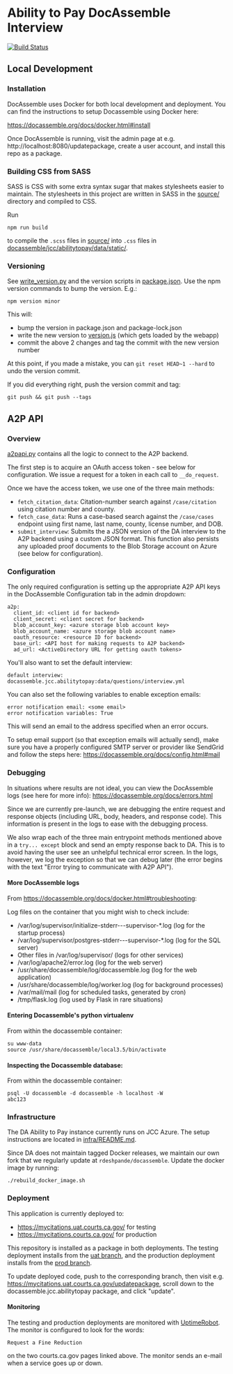 # Ability to Pay DocAssemble Interview

[![Build Status](https://travis-ci.com/JudicialCouncilOfCalifornia/docassemble.jcc.abilitytopay.svg?branch=master)](https://travis-ci.com/JudicialCouncilOfCalifornia/docassemble.jcc.abilitytopay)

## Local Development

### Installation

DocAssemble uses Docker for both local development and deployment. You can find the instructions to setup Docassemble using Docker here:

https://docassemble.org/docs/docker.html#install

Once DocAssemble is running, visit the admin page at e.g. http://localhost:8080/updatepackage, create a user account, and install this repo as a package.

### Building CSS from SASS

SASS is CSS with some extra syntax sugar that makes stylesheets easier to maintain. The stylesheets in this project are written in SASS in the [source/](source/) directory and compiled to CSS.

Run

    npm run build

to compile the `.scss` files in [source/](source/) into `.css` files in [docassemble/jcc/abilitytopay/data/static/](docassemble/jcc/abilitytopay/data/static/).

### Versioning

See [write_version.py](write_version.py) and the version scripts in [package.json](package.json). Use the npm version commands to bump the version. E.g.:

```
npm version minor
```

This will:
- bump the version in package.json and package-lock.json
- write the new version to [version.js](docassemble/jcc/abilitytopay/data/static/version.js) (which gets loaded by the webapp)
- commit the above 2 changes and tag the commit with the new version number

At this point, if you made a mistake, you can `git reset HEAD~1 --hard` to undo the version commit.

If you did everything right, push the version commit and tag:

```
git push && git push --tags
```

## A2P API

### Overview

[a2papi.py](docassemble/jcc/abilitytopay/a2papi.py) contains all the logic to connect to the A2P backend. 

The first step is to acquire an OAuth access token - see below for configuration. We issue a request for a token in each call to `__do_request`.

Once we have the access token, we use one of the three main methods: 

* `fetch_citation_data`: Citation-number search against `/case/citation` using citation number and county.
* `fetch_case_data`: Runs a case-based search against the `/case/cases` endpoint using first name, last name, county, license number, and DOB.
* `submit_interview`: Submits the a JSON version of the DA interview to the A2P backend using a custom JSON format. This function also persists any uploaded proof documents to the Blob Storage account on Azure (see below for configuration).

### Configuration

The only required configuration is setting up the appropriate A2P API keys in the DocAssemble Configuration tab in the admin dropdown:

    a2p:
      client_id: <client id for backend>
      client_secret: <client secret for backend>
      blob_account_key: <azure storage blob account key>
      blob_account_name: <azure storage blob account name>
      oauth_resource: <resource ID for backend>
      base_url: <API host for making requests to A2P backend>
      ad_url: <ActiveDirectory URL for getting oauth tokens>

You'll also want to set the default interview:

    default interview: docassemble.jcc.abilitytopay:data/questions/interview.yml

You can also set the following variables to enable exception emails:

    error notification email: <some email>
    error notification variables: True

This will send an email to the address specified when an error occurs.

To setup email support (so that exception emails will actually send), make sure you have a properly configured SMTP server or provider like SendGrid and follow the steps here: https://docassemble.org/docs/config.html#mail

### Debugging

In situations where results are not ideal, you can view the DocAssemble logs (see here for more info): https://docassemble.org/docs/errors.html

Since we are currently pre-launch, we are debugging the entire request and response objects (including URL, body, headers, and response code). This information is present in the logs to ease with the debugging process.

We also wrap each of the three main entrypoint methods mentioned above in a `try... except` block and send an empty response back to DA. This is to avoid having the user see an unhelpful technical error screen. In the logs, however, we log the exception so that we can debug later (the error begins with the text "Error trying to communicate with A2P API").

#### More DocAssemble logs

From https://docassemble.org/docs/docker.html#troubleshooting:

Log files on the container that you might wish to check include:

- /var/log/supervisor/initialize-stderr---supervisor-*.log (log for the startup process)
- /var/log/supervisor/postgres-stderr---supervisor-*.log (log for the SQL server)
- Other files in /var/log/supervisor/ (logs for other services)
- /var/log/apache2/error.log (log for the web server)
- /usr/share/docassemble/log/docassemble.log (log for the web application)
- /usr/share/docassemble/log/worker.log (log for background processes)
- /var/mail/mail (log for scheduled tasks, generated by cron)
- /tmp/flask.log (log used by Flask in rare situations)

#### Entering Docassemble's python virtualenv

From within the docassemble container:

```
su www-data
source /usr/share/docassemble/local3.5/bin/activate
```

#### Inspecting the Docassemble database:

From within the docassemble container:

```
psql -U docassemble -d docassemble -h localhost -W
abc123
```

### Infrastructure

The DA Ability to Pay instance currently runs on JCC Azure. The setup instructions are located in [infra/README.md](infra/README.md).

Since DA does not maintain tagged Docker releases, we maintain our own fork that we regularly update at `rdeshpande/docassemble`. Update the docker image by running:

    ./rebuild_docker_image.sh

### Deployment

This application is currently deployed to:
- https://mycitations.uat.courts.ca.gov/ for testing
- https://mycitations.courts.ca.gov/ for production

This repository is installed as a package in both deployments. The testing deployment installs from the [uat branch](https://github.com/JudicialCouncilOfCalifornia/docassemble.jcc.abilitytopay/tree/uat), and the production deployment installs from the [prod branch](https://github.com/JudicialCouncilOfCalifornia/docassemble.jcc.abilitytopay/tree/prod).

To update deployed code, push to the corresponding branch, then visit e.g. https://mycitations.uat.courts.ca.gov/updatepackage, scroll down to the docassemble.jcc.abilitytopay package, and click "update".

#### Monitoring

The testing and production deployments are monitored with [UptimeRobot](https://uptimerobot.com/). The monitor is configured to look for the words:

```
Request a Fine Reduction
```

on the two courts.ca.gov pages linked above. The monitor sends an e-mail when a service goes up or down.

